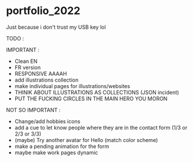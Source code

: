 # portfolio_2022

Just because i don't trust my USB key lol

TODO :

IMPORTANT :
-   Clean EN
-   FR version
-   RESPONSIVE AAAAH
-   add illustrations collection
-   make individual pages for illustrations/websites
-   THINIK ABOUT ILLUSTRATIONS AS COLLECTIONS (JSON incident)
-   PUT THE FUCKING CIRCLES IN THE MAIN HERO YOU MORON

NOT SO IMPORTANT :
-   Change/add hobbies icons
-   add a cue to let know people where they are in the contact form (1/3 or 2/3 or 3/3)
-   (maybe) Try another avatar for Hello (match color scheme)
-   make a pending animation for the form
-   maybe make work pages dynamic